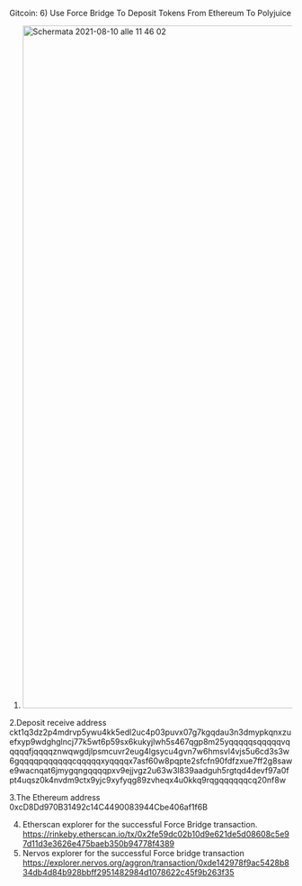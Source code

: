 Gitcoin: 6) Use Force Bridge To Deposit Tokens From Ethereum To Polyjuice
1. <img width="1213" alt="Schermata 2021-08-10 alle 11 46 02" src="https://user-images.githubusercontent.com/88662107/128847007-9fce1fb8-5b9d-4ebd-8685-03ce0dc9d58f.png">

2.Deposit receive address
ckt1q3dz2p4mdrvp5ywu4kk5edl2uc4p03puvx07g7kgqdau3n3dmypkqnxzuefxyp9wdghglncj77k5wt6p59sx6kukyjlwh5s467qgp8m25yqqqqqsqqqqqvqqqqqfjqqqqznwqwgdjlpsmcuvr2eug4lgsycu4gvn7w6hmsvl4vjs5u6cd3s3w6gqqqqpqqqqqqcqqqqqxyqqqqx7asf60w8pqpte2sfcfn90fdfzxue7ff2g8sawe9wacnqat6jmygqngqqqqpxv9ejjvgz2u63w3l839aadguh5rgtqd4devf97a0fpt4uqsz0k4nvdm9ctx9yjc9xyfyqg89zvheqx4u0kkq9rqgqqqqqqcq20nf8w

3.The Ethereum address
0xcD8Dd970B31492c14C4490083944Cbe406af1f6B

4. Etherscan explorer for the successful Force Bridge transaction.
https://rinkeby.etherscan.io/tx/0x2fe59dc02b10d9e621de5d08608c5e97d11d3e3626e475baeb350b94778f4389
5. Nervos explorer for the successful Force bridge transaction
https://explorer.nervos.org/aggron/transaction/0xde142978f9ac5428b834db4d84b928bbff2951482984d1078622c45f9b263f35
